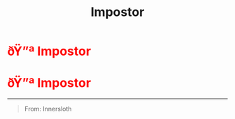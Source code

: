 ﻿---
lang: en-US
title: Impostor
prev: 
next: Phantom
---
# <font color="red">ðŸ”ª <b>Impostor</b></font> <Badge text="Vanilla" type="tip" vertical="middle"/>
# <font color="red">ðŸ”ª <b>Impostor</b></font> <Badge text="Vanilla" type="tip" vertical="middle"/>
---

> From: Innersloth

